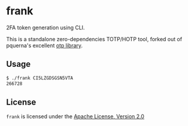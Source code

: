 # frank

2FA token generation using CLI.

This is a standalone zero-dependencies TOTP/HOTP tool, forked out of pquerna's excellent [otp library](https://github.com/pquerna/otp).

## Usage

```sh
$ ./frank CI5LZGDSGSN5VTA
266728
```

## License

`frank` is licensed under the [Apache License, Version 2.0](./LICENSE)
